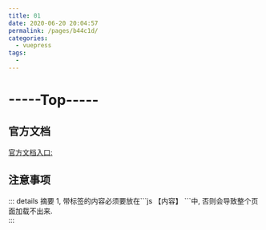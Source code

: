 ```yaml
---
title: 01
date: 2020-06-20 20:04:57
permalink: /pages/b44c1d/
categories:
  - vuepress
tags:
  - 
---
```


# -----Top-----

## 官方文档
[官方文档入口:](https://www.vuepress.cn/config/)

## 注意事项
::: details 摘要
1, 带标签的内容必须要放在\```js 【内容】 ```中, 否则会导致整个页面加载不出来.
<br>
:::